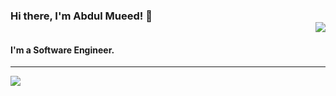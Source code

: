 ### Hi there, I'm Abdul Mueed! 👋 <div align = 'right'>![](https://komarev.com/ghpvc/?username=amueed&color=blue)</div>

#### **I'm a Software Engineer.**

<hr/>

<a href="https://github.com/amueed">
  <img src="https://github-readme-stats.vercel.app/api?username=amueed&count_private=true&show_icons=true&hide=stars" />
</a>

<!--
**amueed/amueed** is a ✨ _special_ ✨ repository because its `README.md` (this file) appears on your GitHub profile.

Here are some ideas to get you started:

- 🔭 I’m currently working on ...
- 🌱 I’m currently learning ...
- 👯 I’m looking to collaborate on ...
- 🤔 I’m looking for help with ...
- 💬 Ask me about ...
- 📫 How to reach me: ...
- 😄 Pronouns: ...
- ⚡ Fun fact: ...
-->
